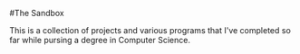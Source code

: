 #The Sandbox

This is a collection of projects and various programs that I've completed so far while pursing a degree in Computer Science.
